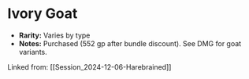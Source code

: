 # Ivory Goat

- **Rarity:** Varies by type
- **Notes:** Purchased (552 gp after bundle discount). See DMG for goat variants.

Linked from: [[Session_2024-12-06-Harebrained]]
